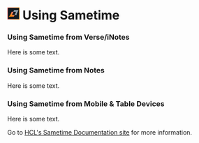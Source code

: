 # <img src="/assets/images/HCL_Sametime_Master.png" alt="SametimeLogo" height="28" /> Using Sametime

### Using Sametime from Verse/iNotes
Here is some text.

### Using Sametime from Notes
Here is some text.

### Using Sametime from Mobile & Table Devices
Here is some text.

Go to [HCL's Sametime Documentation site](https://help.hcltechsw.com/sametime/sametime_welcome.html) for more information.
